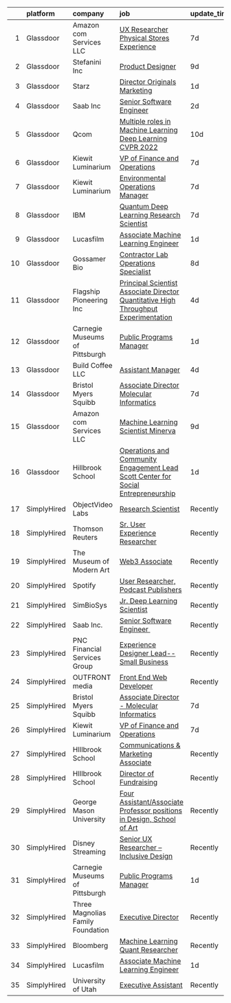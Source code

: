 

|    | platform    | company                           | job                                                                                                                                                                                                                                                                                                                                                                                                                                                                                                                                                                                                                                                                                                                                                                                                                                                                                                                                                                                                                                                                                                                          | update_time   | location                |
|---:|:------------|:----------------------------------|:-----------------------------------------------------------------------------------------------------------------------------------------------------------------------------------------------------------------------------------------------------------------------------------------------------------------------------------------------------------------------------------------------------------------------------------------------------------------------------------------------------------------------------------------------------------------------------------------------------------------------------------------------------------------------------------------------------------------------------------------------------------------------------------------------------------------------------------------------------------------------------------------------------------------------------------------------------------------------------------------------------------------------------------------------------------------------------------------------------------------------------|:--------------|:------------------------|
|  1 | Glassdoor   | Amazon com Services LLC           | [UX Researcher  Physical Stores Experience](https://www.glassdoor.com/partner/jobListing.htm?pos=111&ao=1136043&s=58&guid=0000018128507e6b9328b4f992fbb800&src=GD_JOB_AD&t=SR&vt=w&cs=1_ff027439&cb=1654238773139&jobListingId=1007894229784&jrtk=3-0-1g4k50vkkr0e0801-1g4k50vl0pkeh800-b5c9b418400ab8b2-)                                                                                                                                                                                                                                                                                                                                                                                                                                                                                                                                                                                                                                                                                                                                                                                                                   | 7d            | Seattle, WA             |
|  2 | Glassdoor   | Stefanini  Inc                    | [Product Designer](https://www.glassdoor.com/partner/jobListing.htm?pos=106&ao=1136043&s=58&guid=0000018128507e6b9328b4f992fbb800&src=GD_JOB_AD&t=SR&vt=w&ea=1&cs=1_84c070a2&cb=1654238773139&jobListingId=1007890544709&jrtk=3-0-1g4k50vkkr0e0801-1g4k50vl0pkeh800-640649f03ce3bf6b-)                                                                                                                                                                                                                                                                                                                                                                                                                                                                                                                                                                                                                                                                                                                                                                                                                                       | 9d            | Dearborn, MI            |
|  3 | Glassdoor   | Starz                             | [Director  Originals Marketing](https://www.glassdoor.com/partner/jobListing.htm?pos=113&ao=1136043&s=58&guid=0000018128507e6b9328b4f992fbb800&src=GD_JOB_AD&t=SR&vt=w&cs=1_efe10378&cb=1654238773139&jobListingId=1007908906471&jrtk=3-0-1g4k50vkkr0e0801-1g4k50vl0pkeh800-58fb49e46bb652c3-)                                                                                                                                                                                                                                                                                                                                                                                                                                                                                                                                                                                                                                                                                                                                                                                                                               | 1d            | Santa Monica, CA        |
|  4 | Glassdoor   | Saab Inc                          | [Senior Software Engineer  ](https://www.glassdoor.com/partner/jobListing.htm?pos=115&ao=1136043&s=58&guid=0000018128507e6b9328b4f992fbb800&src=GD_JOB_AD&t=SR&vt=w&cs=1_7b8497e1&cb=1654238773139&jobListingId=1007906668474&jrtk=3-0-1g4k50vkkr0e0801-1g4k50vl0pkeh800-852065b7880b0916-)                                                                                                                                                                                                                                                                                                                                                                                                                                                                                                                                                                                                                                                                                                                                                                                                                                  | 2d            | New York State          |
|  5 | Glassdoor   | Qcom                              | [Multiple roles in Machine Learning   Deep Learning  CVPR 2022 ](https://www.glassdoor.com/partner/jobListing.htm?pos=108&ao=1136043&s=58&guid=0000018128507e6b9328b4f992fbb800&src=GD_JOB_AD&t=SR&vt=w&cs=1_aec1e163&cb=1654238773139&jobListingId=1007887421179&jrtk=3-0-1g4k50vkkr0e0801-1g4k50vl0pkeh800-263a29d0a34c1717-)                                                                                                                                                                                                                                                                                                                                                                                                                                                                                                                                                                                                                                                                                                                                                                                              | 10d           | San Diego, CA           |
|  6 | Glassdoor   | Kiewit Luminarium                 | [VP of Finance and Operations](https://www.glassdoor.com/partner/jobListing.htm?pos=102&ao=1110586&s=58&guid=0000018128507e6b9328b4f992fbb800&src=GD_JOB_AD&t=SR&vt=w&ea=1&cs=1_157c7504&cb=1654238773139&jobListingId=1007895569061&cpc=3F4BEC3597F56A5D&jrtk=3-0-1g4k50vkkr0e0801-1g4k50vl0pkeh800-462fd0bf686a3b43--6NYlbfkN0BBGG9LMNqL16EzDx9S3nKk4b6IwprgSJginr0DZD_oW84_YaS38T_SrdSeFMxOLfXT3yZkYQhUWy5AQYvzHziZEHDVRoHUjEKjTPdfMTcbRgGg3wDbxrtYStUZpSHoSKxcCF-bnTNWfwcfoWHyFm52feKAYMINvC3U6EVFyyNiV773FnxUjalk75ckbJ-DMkfRPFas1DDAMrXZKJncXr8yVvpIcXPcOAzHxE1XwnFU722HxOeMPigMQ0cFykILYUDvYrWJK-sl2j3DL-efO2g1js1JMB1gsLKBE_evfcwf59Z6LkBNBRPEDuFgGfMJcLUjrA-QfVmZWTybYxVVC2NCzxfuBFFzQ6KRvuEVV1BUPQ7MRgzsRUAHqd9-AdkiEipFHkVfZk3Bq86GqKnkpWribImXouZ8tEeRbF8eTlTjVuYMW8OKFzQ9PgOCy3AmqV6TkzWpKqE6izynGqoBCo0DVlInrpF23PZgmw4pjqR3JhkvVCoEF8FfcnkZmiDSgbODMgspBM9bOw%3D%3D)                                                                                                                                                                                                                                          | 7d            | Omaha, NE               |
|  7 | Glassdoor   | Kiewit Luminarium                 | [Environmental Operations Manager](https://www.glassdoor.com/partner/jobListing.htm?pos=101&ao=1110586&s=58&guid=0000018128507e6b9328b4f992fbb800&src=GD_JOB_AD&t=SR&vt=w&ea=1&cs=1_5935cc22&cb=1654238773139&jobListingId=1007895527797&cpc=E04A47B67C9CB5BA&jrtk=3-0-1g4k50vkkr0e0801-1g4k50vl0pkeh800-42d49a60401ea9f8--6NYlbfkN0BBGG9LMNqL16EzDx9S3nKk4b6IwprgSJginr0DZD_oW84_YaS38T_SvGRp5K3g8G521FmDfhjBY0MLFXIDDTEZn7eXbl7gZi_UnzoSWspVHw0Da7lhtaHh2MTfWFYNvvvI-kszS3E1HtYhowovy8X1HA8rdtGYQ3yL4d5-Fy2-OtKGPme49zIneGS7DvibbAhbH9yWz85_eIatEUy3VxiZv6MqanARSrN38z0EyjBfgSSY-T8ys3Lu3yPZ3ljUcMxfwuO5nnkiXGD2-MMLCaUYpp0l1zRL-rY9X3DohhhcJhwLQTw26Q0kZXEJsDfEbb77OEHvnTFe9YA8ajuWy5nrBo4npea8wi3wIWKUeLbrc7ysTHKBfoTZMnwtijILkJPAAu1L1MDZpWLP0QfWipFSgMjFzh_L9_J1dEi6RsvF76e9S-SUJHNQBbBxDeKA6FogvsZfoeAH2qM7WVGi7Pkrom0jsFzxUHU73i5lnQmDrZqdH5O43c3G3Emf4E9bB8tgUKFOXr1d6iALiXdRT_cE-_Ds0q3Ct00%3D)                                                                                                                                                                                                                    | 7d            | Omaha, NE               |
|  8 | Glassdoor   | IBM                               | [Quantum Deep Learning Research Scientist](https://www.glassdoor.com/partner/jobListing.htm?pos=109&ao=1136043&s=58&guid=0000018128507e6b9328b4f992fbb800&src=GD_JOB_AD&t=SR&vt=w&cs=1_bcfb66d2&cb=1654238773139&jobListingId=1007894691771&jrtk=3-0-1g4k50vkkr0e0801-1g4k50vl0pkeh800-b1ba810f1356763d-)                                                                                                                                                                                                                                                                                                                                                                                                                                                                                                                                                                                                                                                                                                                                                                                                                    | 7d            | Yorktown Heights, NY    |
|  9 | Glassdoor   | Lucasfilm                         | [Associate Machine Learning Engineer](https://www.glassdoor.com/partner/jobListing.htm?pos=105&ao=1136043&s=58&guid=0000018128507e6b9328b4f992fbb800&src=GD_JOB_AD&t=SR&vt=w&cs=1_1d162bd4&cb=1654238773138&jobListingId=1007909774184&jrtk=3-0-1g4k50vkkr0e0801-1g4k50vl0pkeh800-365b1ae98bce8469-)                                                                                                                                                                                                                                                                                                                                                                                                                                                                                                                                                                                                                                                                                                                                                                                                                         | 1d            | San Francisco, CA       |
| 10 | Glassdoor   | Gossamer Bio                      | [Contractor   Lab Operations Specialist](https://www.glassdoor.com/partner/jobListing.htm?pos=110&ao=1136043&s=58&guid=0000018128507e6b9328b4f992fbb800&src=GD_JOB_AD&t=SR&vt=w&cs=1_6bff3ec3&cb=1654238773139&jobListingId=1007892564369&jrtk=3-0-1g4k50vkkr0e0801-1g4k50vl0pkeh800-9624ad3889ce0af5-)                                                                                                                                                                                                                                                                                                                                                                                                                                                                                                                                                                                                                                                                                                                                                                                                                      | 8d            | San Diego, CA           |
| 11 | Glassdoor   | Flagship Pioneering  Inc          | [Principal Scientist Associate Director   Quantitative High Throughput Experimentation](https://www.glassdoor.com/partner/jobListing.htm?pos=116&ao=1136043&s=58&guid=0000018128507e6b9328b4f992fbb800&src=GD_JOB_AD&t=SR&vt=w&ea=1&cs=1_d1d2e758&cb=1654238773140&jobListingId=1007900532807&jrtk=3-0-1g4k50vkkr0e0801-1g4k50vl0pkeh800-2d9f0c70f7af0eb6-)                                                                                                                                                                                                                                                                                                                                                                                                                                                                                                                                                                                                                                                                                                                                                                  | 4d            | Boston, MA              |
| 12 | Glassdoor   | Carnegie Museums of Pittsburgh    | [Public Programs Manager](https://www.glassdoor.com/partner/jobListing.htm?pos=112&ao=1136043&s=58&guid=0000018128507e6b9328b4f992fbb800&src=GD_JOB_AD&t=SR&vt=w&ea=1&cs=1_71fa9a02&cb=1654238773139&jobListingId=1007910029035&jrtk=3-0-1g4k50vkkr0e0801-1g4k50vl0pkeh800-036637ca65140636-)                                                                                                                                                                                                                                                                                                                                                                                                                                                                                                                                                                                                                                                                                                                                                                                                                                | 1d            | Pittsburgh, PA          |
| 13 | Glassdoor   | Build Coffee  LLC                 | [Assistant Manager](https://www.glassdoor.com/partner/jobListing.htm?pos=103&ao=1110586&s=58&guid=0000018128507e6b9328b4f992fbb800&src=GD_JOB_AD&t=SR&vt=w&ea=1&cs=1_8d1bb3e4&cb=1654238773139&jobListingId=1007900953430&cpc=8F7BC0C6B9F707AE&jrtk=3-0-1g4k50vkkr0e0801-1g4k50vl0pkeh800-536472d66396fe2d--6NYlbfkN0BzyIYrTMR_AjNKh_kvAG8N613gtHPANQ3sdLTkrtBd-1OnlD5VBi1-Gyn-SXHcOvoAHY2TNNNemml0KfTZNSH2t8YdvogIs88aUu92l6dyce8xlFBM92xSVFGYxgb3H9xl7pagtVzDkAwZgXDJDhneEEi88EFTmnGSo1bpNjh-91JNgqsTJTn1EEpW3ueARoEFLyAoZHUnN03KbeahrUAoRB2BFtxMszAwrgiiybhYHlISMkPeLoVKj0_zTJgr4W6DnA807ta0tHBqjQ_R_gfShf-3Hi4c2XDpR0lWOTD1Yt5icY-I390s74lDhs4Kgk8L4JsK4bWcvCU4GR2RaGxwJf7QAgWBdYo3ZHGm7Pn9SHEZhwBeGO3c_KFvWL9xgYFlTdbdTPZnd9xvFySwrEeHLeMQgpYOO8P5it4rpoMncIEQXu8w30bFv8Z7CCiv-6xpYKFh_VzPNk96CD4FPgKvgfe0qdYwN1f_rujKdaBYQppoPSvW_pCkUgBEvXoS6Bg%3D)                                                                                                                                                                                                                                                                   | 4d            | Chicago, IL             |
| 14 | Glassdoor   | Bristol Myers Squibb              | [Associate Director   Molecular Informatics](https://www.glassdoor.com/partner/jobListing.htm?pos=104&ao=1110586&s=58&guid=0000018128507e6b9328b4f992fbb800&src=GD_JOB_AD&t=SR&vt=w&cs=1_9a31ef3e&cb=1654238773138&jobListingId=1007894892655&cpc=334ABAF5D42DC775&jrtk=3-0-1g4k50vkkr0e0801-1g4k50vl0pkeh800-22e90be04da4728a--6NYlbfkN0C8DhssTksZ4tAWhh8LVIFF2qionQVVpONm6qYGpiaOibL6AWqRAWV4s3fVoN5Gmbairt6cAr-i83sx3lOZ5CZ7FihJs8xsxY_yIcGa_BW0NR0DCjZ_Zj9In9SGxOxX6o1ISNoBzgs_apSZFzSEFFZcdp9QT0KuSceKOS6qrIWj5AkyKl5hiflAEnlwcd307C_GMmrCP9t38bwB_3dX88NzuSs7P4gPx2G2z97QGkEP35jcTWGbxUfwLgJRWiR8N5Jduxo5X0KdBIwHh-MTz7iUktQstOjIuv6Xac9m0uz_njs3j180iEr27_XcioCwkxvS32uknUU3SbRNeFn_z8moZ94fqkE_6XeS_JEN757n1HhbJNLGiEs9aUmfFRRMCUDtLO5cGbwoqEMWBH5eM_JE9suzdNT8-xt886WyCjH-GjbqPPwYQsiupFrMbYIpXBnNOATYh1KOThkOzrTHl_op2hd60zXjRHkIpMltSeobYfuzjFwI1_-5c_OmjOn2t5GU-jEXfZzWUsah7B4n8kOFS7oRYwGljvjyvNkvykJyhdH63XnXHCOoaU0HBrdi4Cz54JTwxc2IQRi6pYrJrDcm7QdfvOk0GWqYfOSeZ-SzPZEoonTnjZ3qZJqdEDWgtIUmF62GPKNwBjDjXLEr8A7WUCiYfmy8CTKgBkQS1mFMrysh4u82LCKQnfswqsIjY_dNoyH9enssji9XIvoQn8GNj3Nta_u_qEFAPnfEKbuC-A%3D%3D) | 7d            | Cambridge, MA           |
| 15 | Glassdoor   | Amazon com Services LLC           | [Machine Learning Scientist  Minerva](https://www.glassdoor.com/partner/jobListing.htm?pos=114&ao=1136043&s=58&guid=0000018128507e6b9328b4f992fbb800&src=GD_JOB_AD&t=SR&vt=w&cs=1_ed116394&cb=1654238773139&jobListingId=1007887659198&jrtk=3-0-1g4k50vkkr0e0801-1g4k50vl0pkeh800-72f20929e6efdf50-)                                                                                                                                                                                                                                                                                                                                                                                                                                                                                                                                                                                                                                                                                                                                                                                                                         | 9d            | San Diego, CA           |
| 16 | Glassdoor   | Hillbrook School                  | [Operations and Community Engagement Lead  Scott Center for Social Entrepreneurship](https://www.glassdoor.com/partner/jobListing.htm?pos=107&ao=1136043&s=58&guid=0000018128507e6b9328b4f992fbb800&src=GD_JOB_AD&t=SR&vt=w&cs=1_2129328f&cb=1654238773139&jobListingId=1007910970763&jrtk=3-0-1g4k50vkkr0e0801-1g4k50vl0pkeh800-76fed38aa6d171ab-)                                                                                                                                                                                                                                                                                                                                                                                                                                                                                                                                                                                                                                                                                                                                                                          | 1d            | Los Gatos, CA           |
| 17 | SimplyHired | ObjectVideo Labs                  | [Research Scientist](https://www.simplyhired.com/job/N0c0E_zh9jeltQbILJ5kJF-DYPT_jiGHBJYFUN1IUVmpfaoO_8s6Vg?q=generative+art)                                                                                                                                                                                                                                                                                                                                                                                                                                                                                                                                                                                                                                                                                                                                                                                                                                                                                                                                                                                                | Recently      | Tysons, VA              |
| 18 | SimplyHired | Thomson Reuters                   | [Sr. User Experience Researcher](https://www.simplyhired.com/job/r_CrIp-pPQ60LozSxKK_YB1n1eIUpCg43g5B_mQR-4GSOQJQ0EnZBQ?q=generative+art)                                                                                                                                                                                                                                                                                                                                                                                                                                                                                                                                                                                                                                                                                                                                                                                                                                                                                                                                                                                    | Recently      | Eagan, MN               |
| 19 | SimplyHired | The Museum of Modern Art          | [Web3 Associate](https://www.simplyhired.com/job/YuKI2tqG1D95R1pZjD5X4TDL5EorwMNgW-VnZr6KMSpp97UaGBSgSg?q=generative+art)                                                                                                                                                                                                                                                                                                                                                                                                                                                                                                                                                                                                                                                                                                                                                                                                                                                                                                                                                                                                    | Recently      | New York, NY            |
| 20 | SimplyHired | Spotify                           | [User Researcher, Podcast Publishers](https://www.simplyhired.com/job/EzVMIseMCZYSeAe8tUzdjtWjHJ-Wvq5BdgEd8_u_SRAJIPadQ5NJFw?q=generative+art)                                                                                                                                                                                                                                                                                                                                                                                                                                                                                                                                                                                                                                                                                                                                                                                                                                                                                                                                                                               | Recently      | New York, NY            |
| 21 | SimplyHired | SimBioSys                         | [Jr. Deep Learning Scientist](https://www.simplyhired.com/job/QLKBeB213mb3gEI9hwxK3u6dwygDRzLsU5l729hCydJRHwl7Zh9bqA?q=generative+art)                                                                                                                                                                                                                                                                                                                                                                                                                                                                                                                                                                                                                                                                                                                                                                                                                                                                                                                                                                                       | Recently      | Chicago, IL             |
| 22 | SimplyHired | Saab Inc.                         | [Senior Software Engineer ﻿](https://www.simplyhired.com/job/XGxxSbi_pQmghBTdNfKG3BCaBxwKkfnYwjhpRjm-rIVPcxLAmzaDCg?q=generative+art)                                                                                                                                                                                                                                                                                                                                                                                                                                                                                                                                                                                                                                                                                                                                                                                                                                                                                                                                                                                        | Recently      | Remote                  |
| 23 | SimplyHired | PNC Financial Services Group      | [Experience Designer Lead--Small Business](https://www.simplyhired.com/job/JXa9DJ3AOPdtSnwCNnkx0GDIkDCzCfvBWMlbF3ho8e7LITo3w1Ot6A?q=generative+art)                                                                                                                                                                                                                                                                                                                                                                                                                                                                                                                                                                                                                                                                                                                                                                                                                                                                                                                                                                          | Recently      | Pittsburgh, PA          |
| 24 | SimplyHired | OUTFRONT media                    | [Front End Web Developer](https://www.simplyhired.com/job/RTL_IGqQaFNOJyVeVbUmHxCO36VsdDMjvWN5HBczKzWbVnOd3lygCA?q=generative+art)                                                                                                                                                                                                                                                                                                                                                                                                                                                                                                                                                                                                                                                                                                                                                                                                                                                                                                                                                                                           | Recently      | New York, NY            |
| 25 | SimplyHired | Bristol Myers Squibb              | [Associate Director - Molecular Informatics](https://www.simplyhired.com/job/6LUET-00J9FC82jcNozqbzcnMlTzIUjvX0PgAVt3914OdorFX8oQvA?q=generative+art)                                                                                                                                                                                                                                                                                                                                                                                                                                                                                                                                                                                                                                                                                                                                                                                                                                                                                                                                                                        | 7d            | Cambridge, MA           |
| 26 | SimplyHired | Kiewit Luminarium                 | [VP of Finance and Operations](https://www.simplyhired.com/job/39d6j0Bc8q9AwjtQz9RgQAX4fVkA7HjfoPt5YGAK9ooVvRLcBRUqcg?q=generative+art)                                                                                                                                                                                                                                                                                                                                                                                                                                                                                                                                                                                                                                                                                                                                                                                                                                                                                                                                                                                      | 7d            | Omaha, NE               |
| 27 | SimplyHired | HIllbrook School                  | [Communications & Marketing Associate](https://www.simplyhired.com/job/2MBebvIOj_Hp5gq3FFNayjvwoxn4Pb440_8DT_CXG_1WV2F-P3BN4Q?q=generative+art)                                                                                                                                                                                                                                                                                                                                                                                                                                                                                                                                                                                                                                                                                                                                                                                                                                                                                                                                                                              | Recently      | Los Gatos, CA           |
| 28 | SimplyHired | HIllbrook School                  | [Director of Fundraising](https://www.simplyhired.com/job/ENKUisqEPyXa1cUA81a4-YhdtzebfyE0gA8nVSY6VQ4HA2qzcaOKGg?q=generative+art)                                                                                                                                                                                                                                                                                                                                                                                                                                                                                                                                                                                                                                                                                                                                                                                                                                                                                                                                                                                           | Recently      | Los Gatos, CA           |
| 29 | SimplyHired | George Mason University           | [Four Assistant/Associate Professor positions in Design, School of Art](https://www.simplyhired.com/job/D8338gK928hmnBu5WmHEchQew-866OO-wE1ZAcCSJvSnum83fo95Ag?q=generative+art)                                                                                                                                                                                                                                                                                                                                                                                                                                                                                                                                                                                                                                                                                                                                                                                                                                                                                                                                             | Recently      | Fairfax, VA             |
| 30 | SimplyHired | Disney Streaming                  | [Senior UX Researcher – Inclusive Design](https://www.simplyhired.com/job/RAZ7KmP0s5ZxA1-vecnyB9VkufxwIgWazNIW97r0gQtq_zVckZa9tQ?q=generative+art)                                                                                                                                                                                                                                                                                                                                                                                                                                                                                                                                                                                                                                                                                                                                                                                                                                                                                                                                                                           | Recently      | San Francisco, CA       |
| 31 | SimplyHired | Carnegie Museums of Pittsburgh    | [Public Programs Manager](https://www.simplyhired.com/job/rQF1LoeM8u6vDS4VVCsI7G01TKx5Brvg2PmHhYY2isCKOHmxvrvkWA?q=generative+art)                                                                                                                                                                                                                                                                                                                                                                                                                                                                                                                                                                                                                                                                                                                                                                                                                                                                                                                                                                                           | 1d            | Pittsburgh, PA          |
| 32 | SimplyHired | Three Magnolias Family Foundation | [Executive Director](https://www.simplyhired.com/job/gGMorASM8LHGRSDG59aHHMqPryAtWOTnyDgul9fDhOwIkjyCB2VQ2Q?q=generative+art)                                                                                                                                                                                                                                                                                                                                                                                                                                                                                                                                                                                                                                                                                                                                                                                                                                                                                                                                                                                                | Recently      | Chattahoochee Hills, GA |
| 33 | SimplyHired | Bloomberg                         | [Machine Learning Quant Researcher](https://www.simplyhired.com/job/VPoBWZeqtsL_I-8lUeUVH-XyL3kFT6mMxT20wo9--CNiv9Uav37p5Q?q=generative+art)                                                                                                                                                                                                                                                                                                                                                                                                                                                                                                                                                                                                                                                                                                                                                                                                                                                                                                                                                                                 | Recently      | New York, NY            |
| 34 | SimplyHired | Lucasfilm                         | [Associate Machine Learning Engineer](https://www.simplyhired.com/job/XJTtzorP-cvC9W-T4C3Nbsj0BMgIlQp6ZwvKdhPLZqUll3uPYTuIAQ?q=generative+art)                                                                                                                                                                                                                                                                                                                                                                                                                                                                                                                                                                                                                                                                                                                                                                                                                                                                                                                                                                               | 1d            | San Francisco, CA       |
| 35 | SimplyHired | University of Utah                | [Executive Assistant](https://www.simplyhired.com/job/mKtja7N_j7m2q8I6vNLMnZ_20xMdRHj0GNa-gNKEE1fIBJvh_Q_d0Q?q=generative+art)                                                                                                                                                                                                                                                                                                                                                                                                                                                                                                                                                                                                                                                                                                                                                                                                                                                                                                                                                                                               | Recently      | Salt Lake City, UT      |